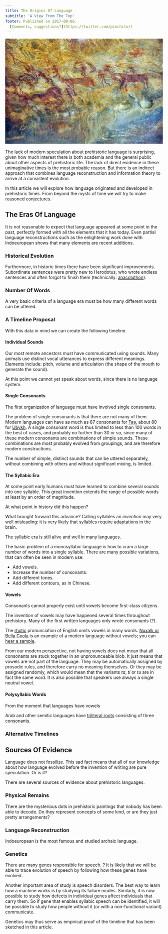 ```yaml
---
title: The Origins Of Language
subtitle: 'A View From The Top'
footer: Published on 2017-08-06.
  [Comments, suggestions?](https://twitter.com/pinchito/)
---
```


![](pics/origins-cave-people.jpg "Cave paintings, Bhimbetka, source: https://commons.wikimedia.org/wiki/File:Cave21.jpg")

The lack of modern speculation about prehistoric language is surprising,
given how much interest there is both academia and the general public
about other aspects of prehistoric life.
The lack of direct evidence in these unimaginative times
is the most probable reason.
But there is an indirect approach that combines
language reconstruction and information theory
to arrive at a consistent evolution.

In this article we will explore how language originated and developed
in prehistoric times.
From beyond the mysts of time we will try to make reasoned conjectures.

## The Eras Of Language

It is not reasonable to expect that language appeared at some point in the past,
perfectly formed with all the elements that it has today.
Even partial language reconstructions such as the enlightening work done with Indoeuropean
shows that many elements are recent additions.

### Historical Evolution

Furthermore, in historic times there have been significant improvements.
Subordinate sentences were pretty new to Herodotus,
who wrote endless sentences and often forgot to finish them
(technically: [anacoluthon](https://en.wikipedia.org/wiki/Anacoluthon)).

### Number Of Words

A very basic criteria of a language era must be
how many different words can be uttered.

### A Timeline Proposal

With this data in mind we can create the following timeline.

#### Individual Sounds

Our most remote ancestors must have communicated using sounds.
Many animals use distinct vocal utterances to express different meanings.
Elements include: pitch, volume and articulation
(the shape of the mouth to generate the sound).

At this point we cannot yet speak about words,
since there is no language system.

#### Single Consonants

The first organization of language must have involved single consonants.

The problem of single consonants is that there are not many of them.
Modern languages can have as much as
87 consonants for [Taa](https://en.wikipedia.org/wiki/Taa_language),
about 80 for
[Ubykh](https://en.wikipedia.org/wiki/Ubykh_language).
A single consonant word is thus limited to less than 100 words
in the best of cases,
and probably no further than 30 or so,
since many of these modern consonants are combinations of simple sounds.
These combinations are most probably evolved from groupings,
and are therefore modern constructions.

The number of simple, distinct sounds that can be uttered separately,
without combining with others and without significant mixing,
is limited.

#### The Syllabic Era

At some point early humans must have learned to combine several sounds
into one syllable.
This great invention extends the range of possible words at least by an order of magnitude.

At what point in history did this happen?

What brought forward this advance?
Calling syllables an _invention_ may very well misleading:
it is very likely that syllables require adaptations in the brain.

The syllabic era is still alive and well in many languages.

The basic problem of a monosyllabic language is how to cram
a large number of words into a single syllable.
There are many possible variations, that can often be seen in modern use:

* Add vowels.
* Increase the number of consonants.
* Add different tones.
* Add different contours, as in Chinese.

#### Vowels

Consonants cannot properly exist until vowels become
first-class citizens.

The invention of vowels may have happened several times throughout prehistory.
Many of the first written languages only wrote consonants (?).

The
[rhotic](https://en.wikipedia.org/wiki/Rhoticity_in_English)
pronunciation of English omits vowels in many words.
[Nuxalk or Bella Coola](https://en.wikipedia.org/wiki/Nuxalk_language)
is an example of a modern language without vowels;
you can
[hear a sample](https://www.youtube.com/watch?v=dFnrp-cUTLQ).

From our modern perspective,
not having vowels does not mean that all consonants are stuck together
in an unpronunceable blob.
It just means that vowels are not part of the language.
They may be automatically assigned by prosodic rules,
and therefore carry no meaning themselves.
Or they may be assigned randomly,
which would mean that the variants
_ta_, _ti_ or _tu_ are in fact the same word.
It is also possible that speakers use always a single neutral vowel.

#### Polysyllabic Words

From the moment that languages have vowels

Arab and other semitic languages have
[triliteral roots](https://en.wikipedia.org/wiki/Semitic_root)
consisting of three consonants.

### Alternative Timelines

## Sources Of Evidence

Language does not fossilize.
This sad fact means that all of our knowledge
about how language evolved before the invention of writing
are pure speculation.
Or is it?

There are several sources of evidence about prehistoric languages.

### Physical Remains

There are the mysterious dots in prehistoric paintings
that nobody has been able to decode.
Do they represent concepts of some kind,
or are they just pretty arrangements?

### Language Reconstruction

Indoeuropean is the most famous and studied archaic language.

### Genetics

There are many genes responsible for speech.
[?]()
It is likely that we will be able to trace evolution of speech
by following how these genes have evolved.

Another important area of study is speech disorders.
The best way to learn how a machine works is by studying its failure modes.
Similarly, it is now possible to study how defects in individual genes
affect individuals that carry them.
So if gene that enables syllabic speech can be identified,
it will be possible to study how people without it
(or with a non-functional variant) communicate.

Genetics may thus serve as empirical proof of the timeline
that has been sketched in this article.

